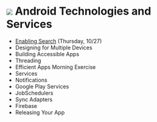 # ![](https://ga-dash.s3.amazonaws.com/production/assets/logo-9f88ae6c9c3871690e33280fcf557f33.png) Android Technologies and Services

- [Enabling Search](https://github.com/ga-adi-macaron/Course-Materials/tree/master/lessons/android-technologies-and-services/enable-search-lesson) (Thursday, 10/27)
- Designing for Multiple Devices
- Building Accessible Apps
- Threading
- Efficient Apps Morning Exercise
- Services
- Notifications
- Google Play Services
- JobSchedulers
- Sync Adapters
- Firebase
- Releasing Your App
